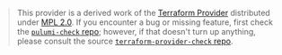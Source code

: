> This provider is a derived work of the [Terraform Provider](https://github.com/tetrateio/terraform-provider-check)
> distributed under [MPL 2.0](https://www.mozilla.org/en-US/MPL/2.0/). If you encounter a bug or missing feature,
> first check the [`pulumi-check` repo](/issues); however, if that doesn't turn up anything,
> please consult the source [`terraform-provider-check` repo](https://github.com/tetrateio/terraform-provider-check/issues).
